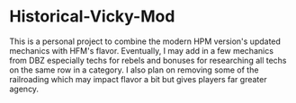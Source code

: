 # Historical-Vicky-Mod

This is a personal project to combine the modern HPM version's updated mechanics with HFM's flavor. Eventually, I may add in a few mechanics from DBZ especially techs for rebels and bonuses for researching all techs on the same row in a category. I also plan on removing some of the railroading which may impact flavor a bit but gives players far greater agency. 
